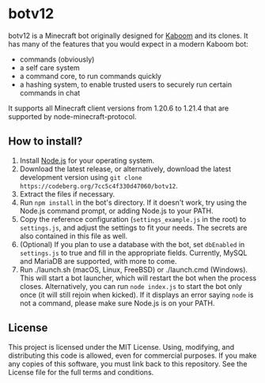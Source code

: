 # botv12

botv12 is a Minecraft bot originally designed for [Kaboom](https://kaboom.pw/) and its clones. It has many of the features that you would expect in a modern Kaboom bot:

- commands (obviously)
- a self care system
- a command core, to run commands quickly
- a hashing system, to enable trusted users to securely run certain commands in chat

It supports all Minecraft client versions from 1.20.6 to 1.21.4 that are supported by node-minecraft-protocol.

## How to install?

1. Install [Node.js](https://nodejs.org/) for your operating system.
2. Download the latest release, or alternatively, download the latest development version using `git clone https://codeberg.org/7cc5c4f330d47060/botv12`.
3. Extract the files if necessary.
4. Run `npm install` in the bot's directory. If it doesn't work, try using the Node.js command prompt, or adding Node.js to your PATH.
5. Copy the reference configuration (`settings_example.js` in the root) to `settings.js`, and adjust the settings to fit your needs. The secrets are also contained in this file as well.
6. (Optional) If you plan to use a database with the bot, set `dbEnabled` in `settings.js` to true and fill in the appropriate fields. Currently, MySQL and MariaDB are supported, with more to come.
7. Run ./launch.sh (macOS, Linux, FreeBSD) or ./launch.cmd (Windows). This will start a bot launcher, which will restart the bot when the process closes. Alternatively, you can run `node index.js` to start the bot only once (it will still rejoin when kicked). If it displays an error saying `node` is not a command, please make sure Node.js is on your PATH.

## License

This project is licensed under the MIT License. Using, modifying, and distributing this code is allowed, even for commercial purposes. If you make any copies of this software, you must link back to this repository. See the License file for the full terms and conditions.
